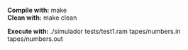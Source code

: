 **Compile with:** make  
**Clean with:** make clean  

**Execute with:** ./simulador tests/test1.ram tapes/numbers.in tapes/numbers.out  